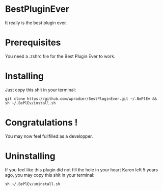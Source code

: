 # BestPluginEver
It really is the best plugin ever.

# Prerequisites
You need a .zshrc file for the Best Plugin Ever to work.

# Installing
Just copy this shit in your terminal:
```shell
git clone https://github.com/wpradier/BestPluginEver.git ~/.BePlEv && sh ~/.BePlEv/install.sh
```

# Congratulations !
You may now feel fullfilled as a developper.

# Uninstalling
If you feel like this plugin did not fill the hole in your heart Karen left 5 years ago, you may copy this shit in your terminal:
```shell
sh ~/.BePlEv/uninstall.sh
```
